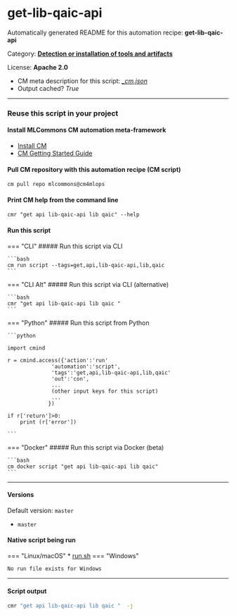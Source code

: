 # get-lib-qaic-api
Automatically generated README for this automation recipe: **get-lib-qaic-api**

Category: **[Detection or installation of tools and artifacts](..)**

License: **Apache 2.0**


* CM meta description for this script: *[_cm.json](https://github.com/mlcommons/cm4mlops/tree/main/script/get-lib-qaic-api/_cm.json)*
* Output cached? *True*

---
### Reuse this script in your project

#### Install MLCommons CM automation meta-framework

* [Install CM](https://docs.mlcommons.org/ck/install)
* [CM Getting Started Guide](https://docs.mlcommons.org/ck/getting-started/)

#### Pull CM repository with this automation recipe (CM script)

```cm pull repo mlcommons@cm4mlops```

#### Print CM help from the command line

````cmr "get api lib-qaic-api lib qaic" --help````

#### Run this script

=== "CLI"
    ##### Run this script via CLI

    ```bash
    cm run script --tags=get,api,lib-qaic-api,lib,qaic 
    ```
=== "CLI Alt"
    ##### Run this script via CLI (alternative)


    ```bash
    cmr "get api lib-qaic-api lib qaic " 
    ```

=== "Python"
    ##### Run this script from Python


    ```python

    import cmind

    r = cmind.access({'action':'run'
                  'automation':'script',
                  'tags':'get,api,lib-qaic-api,lib,qaic'
                  'out':'con',
                  ...
                  (other input keys for this script)
                  ...
                 })

    if r['return']>0:
        print (r['error'])

    ```


=== "Docker"
    ##### Run this script via Docker (beta)

    ```bash
    cm docker script "get api lib-qaic-api lib qaic" 
    ```
___

#### Versions
Default version: `master`

* `master`

#### Native script being run
=== "Linux/macOS"
     * [run.sh](https://github.com/mlcommons/cm4mlops/tree/main/script/get-lib-qaic-api/run.sh)
=== "Windows"

    No run file exists for Windows
___
#### Script output
```bash
cmr "get api lib-qaic-api lib qaic "  -j
```